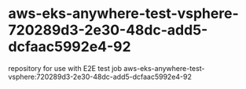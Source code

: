 # aws-eks-anywhere-test-vsphere-720289d3-2e30-48dc-add5-dcfaac5992e4-92
repository for use with E2E test job aws-eks-anywhere-test-vsphere:720289d3-2e30-48dc-add5-dcfaac5992e4-92
